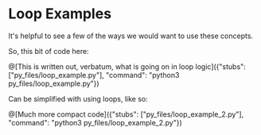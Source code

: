 # Loop Examples

It's helpful to see a few of the ways we would want to use these concepts. 

So, this bit of code here:

@[This is written out, verbatum, what is going on in loop logic]({"stubs": ["py_files/loop_example.py"], "command": "python3 py_files/loop_example.py"})


Can be simplified with using loops, like so:

@[Much more compact code]({"stubs": ["py_files/loop_example_2.py"], "command": "python3 py_files/loop_example_2.py"})
